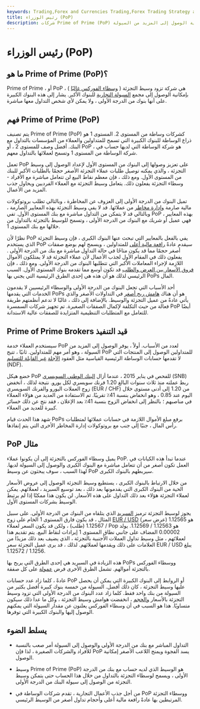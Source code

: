 ```yaml
---
keywords: Trading,Forex and Currencies Trading,Forex Trading Strategy and Education,Strategy and Education
title: رئيس الوزراء (PoP)
description: شركات Prime of Prime (PoP) التي تسد الفجوة بين شركات وساطة التجزئة والبنوك من الدرجة الأولى ، مما يوفر للوسيط إمكانية الوصول إلى المزيد من السيولة.
---
```


# رئيس الوزراء (PoP)
## ما هو Prime of Prime (PoP)؟

Prime of Prime ، أو PoP ، هي شركة تزود وسيط التجزئة ( [وسطاء الفوركس غالبًا](/currency-trading-forex-brokers) ) بإمكانية الوصول إلى مجمع [السيولة التجارية](/liquidity) للبنوك الأكبر. يشار إلى هذه البنوك الكبيرة على أنها بنوك من الدرجة الأولى ، ولا يمكن لأي شخص التداول معها مباشرة.

## فهم Prime of Prime (PoP)

يتم تصنيف Prime of Prime (PoP) كشركات وساطة من المستوى 2. المستوى 1 هو ذراع الوساطة للبنوك الكبيرة التي تسمح للمتداولين والعملاء من المؤسسات بالتداول مع البنك. أفضل وصف للمستوى 2 ، أو PoP ، هو شركة الوساطة التي لديها حساب في شركة الوساطة من المستوى 1 وتسمح لعملائها بالتداول معهم.

تعمل PoP على تعزيز وصولها إلى البنوك من المستوى الأول لإعداد الوصول إلى وسيط التجزئة ، والذي يمكنه توصيل طلبات عملاء التجزئة الأصغر حجمًا بالطلبات الأكبر للبنك من المستوى الأول. ومع ذلك ، فإن معظم نقاط البيع لن تتعامل مباشرة مع الأفراد - وسطاء التجزئة يفعلون ذلك. يتعامل وسيط التجزئة مع العملاء الفرديين ويحاول جذب المزيد من الأعمال.

تميل البنوك من الدرجة الأولى إلى العزوف عن المخاطرة ، وبالتالي تطلب بروتوكولات مالية صارمة [وإدارة مخاطر](/riskmanagement) من عملائها. قد لا يفي وسيط التجزئة بهذه المعايير الصارمة ، وبالتالي قد لا يتمكن من التداول مباشرة مع بنك المستوى الأول. تفي PoP بهذه المعايير ، فهي عميل أو شريك مع البنوك من الدرجة الأولى ، وتسمح للوسيط بالتجزئة بالتداول من خلالها مع بنك المستوى 1.

نظرًا لأن PoP يفي بالفعل بالمعايير التي تبحث عنها البنوك الكبرى ، فإن وسيط التجزئة الذي يستخدم PoP سيقدم عادةً [رافعة مالية أعلى](/leverage) للمتداولين ، ويسمح لهم بوضع صفقات أصغر حجمًا مما قد يكون متاحًا في حالة التداول مباشرة مع بنك من الدرجة الأولى . يفعلون ذلك في المقام الأول لجذب الأعمال لأن عملاء التجزئة قد لا يمتلكون الأموال اللازمة لإجراء المعاملات الأكبر التي تتطلبها البنوك من الدرجة الأولى. ومع ذلك ، فإن [فروق الأسعار بين العرض والطلب](/bid-askspread) قد تكون أوسع مما تقدمه بنوك المستوى الأول. السبب الرئيسي لذلك هو أن هذه هي إحدى الطرق الرئيسية التي يجني بها PoPs المال.

أحد الأسباب التي تجعل البنوك من الدرجة الأولى والوسطاء الرئيسيين لا يقدمون الخدمات التي يقدمها PoPs هو أن هناك [هامش ربح أصغر](/profitmargin) في التداولات الأصغر والذي يأتي عادةً من عميل التجزئة والوسيط. بالإضافة إلى ذلك ، غالبًا لا تدعم أنظمتهم طريقة فعالة من حيث التكلفة لإكمال الصفقات الصغيرة. تم تجهيز شركات السمسرة PoP أيضًا للتعامل مع المتطلبات التنظيمية المتزايدة للصفقات عالية الاستدانة.

## Prime of Prime Brokers قيد التنفيذ

سيستخدم العملاء خدمة PoP لعدد من الأسباب. أولاً ، يوفر الوصول إلى المزيد من السيولة ، وهو أمر مهم للمتداولين. ثانيًا ، تتيح PoP للمتداولين الوصول إلى المنتجات التي لا تقدمها حسابات الوساطة الرئيسية القياسية مثل العقود [الآجلة](/ndf) [غير القابلة للتسليم](/ndf) (NDF).

خضع هيكل PoP للفحص في يناير 2015 ، عندما أزال [البنك الوطني السويسري](/swiss-national-bank) (SNB) ربط عملته منذ ثلاث سنوات البالغ 1.20 فرنك سويسري لكل [يورو](/euro). نتيجة لذلك ، انخفض زوج العملات اليورو والفرنك السويسري (EUR / CHF) من 1.20 إلى أدنى مستوى خلال اليوم عند 0.85 ، وهو انخفاض بنسبة 41٪ تقريبًا. تم الاستفادة من العديد من هؤلاء العملاء في مناصبهم ؛ بالنظر إلى انخفاض الزوج بنسبة 41٪ بعد الإعلان ، فقد نتج عن ذلك خسائر كبيرة للعديد من العملاء.

شهد هذا الحدث قيام PoPs برفع مبلغ الأموال اللازمة في حسابات عملائها لمتطلبات رأس المال ، جنبًا إلى جنب مع بروتوكولات إدارة المخاطر الأخرى التي يتم إنفاذها.

## PoP مثال

يميل وسطاء الفوركس بالتجزئة إلى أن يكونوا عملاء PoP. عندما تبدأ هذه الكيانات في العمل تكون أصغر من أن تتعامل مباشرة مع البنوك الكبرى والوصول إلى السيولة لديها. لهذا السبب ، سوف يبحثون عن وسيط PoP سيربطهم بالبنوك الكبرى.

من خلال الارتباط بالبنوك الكبرى ، يستطيع وسيط التجزئة الوصول إلى عروض الأسعار الحية من البنوك الكبرى التي يقدمونها بعد ذلك ، بعد توسيع السبريد ، لعملائهم. يمكن لعملاء التجزئة هؤلاء بعد ذلك التداول على هذه الأسعار. لن يكون هذا ممكنًا إذا لم يرتبط الوسيط بشركات المستوى الأول.

يجوز لوسيط التجزئة ترميز [السبريد](/spread) الذي يتلقاه من البنوك من الدرجة الأولى. على سبيل المثال ، قد يكون فارق المستوى 1 الخام على زوج [EUR / USD](/eur-usd-euro-us-dollar-currency-pair) هو 1.12565 (عرض سعر) / 1.12567 (طلب) ، ولكن قد يكون السعر لعملاء Pop هو 1.12563 / 1.12569. يولد 0.00002 المضاف على جانبي نطاق المستوى 1 إيرادات لنقاط البيع. يتم تقديم هذا لعملائهم ، مثل وسيط تداول العملات الأجنبية بالتجزئة ، الذي يضيف بعد ذلك مزيدًا من العلامات على ذلك ويقدمها لعملائهم. لذلك ، قد يرى عميل التجزئة سعر EUR / USD يبلغ 1.1256 / 1.12572.

هذه الزيادة في السبريد هي إحدى الطرق التي يربح بها PoPs ووسطاء الفوركس بالتجزئة أموالهم. تشمل الطرق الأخرى فرض [عمولة](/commission) على كل صفقة.

عادةً ، كلما زاد عدد حسابات PoP أو الروابط إلى البنوك الكبيرة التي يمكن أن يحصل عليها وسيط التجزئة ، كان ذلك أفضل. السيولة من خمسة بنوك كبيرة أفضل بكثير من السيولة من بنك واحد فقط. كلما زاد عدد البنوك من الدرجة الأولى التي تزود وسيط التجزئة بالأسعار [والحجم](/volume) ، انخفضت هوامش وسيط التجزئة ، وكل ما عدا ذلك سيكون متساويًا. هذا هو السبب في أن وسطاء الفوركس يعلنون عن مقدار السيولة التي يمكنهم الوصول إليها والبنوك الكبيرة التي توفرها.

## يسلط الضوء

- التداول المباشر مع بنك من الدرجة الأولى والوصول إلى السيولة أمر صعب بالنسبة للأفراد والشركات الصغيرة ، لذا فإن PoP يسد الفجوة ويمنح اللاعب الأصغر إمكانية الوصول.

- وسيط Prime of Prime (PoP) هو الوسيط الذي لديه حساب مع بنك من الدرجة الأولى ، ويسمح لوسطاء التجزئة بالتداول من خلال هذا الحساب حتى يتمكن وسيط التجزئة من الوصول إلى سيولة البنك من الدرجة الأولى.

- من أجل جذب الأعمال التجارية ، تقدم شركات الوساطة في PoP ووسطاء التجزئة المرتبطين بها عادةً رافعة مالية أعلى وأحجام تداول أصغر من الوسيط الرئيسي.

